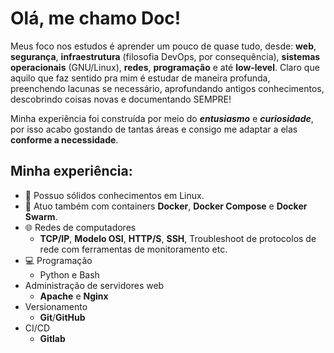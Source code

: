 # Olá, me chamo Doc!

Meus foco nos estudos é aprender um pouco de quase tudo, desde: **web**, **segurança**, **infraestrutura** (filosofia DevOps, por consequência), **sistemas operacionais** (GNU/Linux), **redes**, **programação** e até **low-level**.
Claro que aquilo que faz sentido pra mim é estudar de maneira profunda, preenchendo lacunas se necessário, aprofundando antigos conhecimentos, descobrindo coisas novas e documentando SEMPRE!

Minha experiência foi construída por meio do ***entusiasmo*** e ***curiosidade***, por isso acabo gostando de tantas áreas e consigo me adaptar a elas **conforme a necessidade**.


## Minha experiência:
- :penguin: Possuo sólidos conhecimentos em Linux.
- :whale: Atuo também com containers **Docker**, **Docker Compose** e **Docker Swarm**.
- :globe_with_meridians: Redes de computadores
  - **TCP/IP**, **Modelo OSI**, **HTTP/S**, **SSH**, Troubleshoot de protocolos de rede com ferramentas de monitoramento etc.
- :computer: Programação
  - Python e Bash
- Administração de servidores web
  - **Apache** e **Nginx**
- Versionamento
  - **Git**/**GitHub**
- CI/CD
  - **Gitlab**

